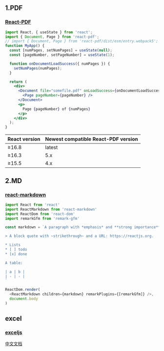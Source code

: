 
## 1.PDF

### [React-PDF](https://www.npmjs.com/package/react-pdf)
```jsx
import React, { useState } from 'react';
import { Document, Page } from 'react-pdf';
// import { Document, Page } from 'react-pdf/dist/esm/entry.webpack5';
function MyApp() {
  const [numPages, setNumPages] = useState(null);
  const [pageNumber, setPageNumber] = useState(1);

  function onDocumentLoadSuccess({ numPages }) {
    setNumPages(numPages);
  }

  return (
    <div>
      <Document file="somefile.pdf" onLoadSuccess={onDocumentLoadSuccess}>
        <Page pageNumber={pageNumber} />
      </Document>
      <p>
        Page {pageNumber} of {numPages}
      </p>
    </div>
  );
}
```

|React version|	Newest compatible React-PDF version|
|---|---|
|≥16.8	|latest|
|≥16.3	|5.x|
|≥15.5	|4.x|

## 2.MD

### [react-markdown](https://www.npmjs.com/package/react-markdown)
```js
import React from 'react'
import ReactMarkdown from 'react-markdown'
import ReactDom from 'react-dom'
import remarkGfm from 'remark-gfm'

const markdown = `A paragraph with *emphasis* and **strong importance**.

> A block quote with ~strikethrough~ and a URL: https://reactjs.org.

* Lists
* [ ] todo
* [x] done

A table:

| a | b |
| - | - |
`

ReactDom.render(
  <ReactMarkdown children={markdown} remarkPlugins={[remarkGfm]} />,
  document.body
)
```

## excel

### [exceljs](https://www.npmjs.com/package/exceljs) 

[中文文档](http://www.npmdoc.org/exceljszhongwenwendangexceljs-jszhongwenjiaochengjiexi.html)